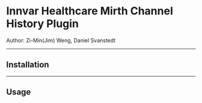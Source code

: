 # Innvar Healthcare Mirth Channel History Plugin

Author: Zi-Min(Jim) Weng, Daniel Svanstedt

---

## Installation

---
## Usage


